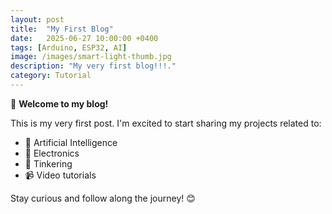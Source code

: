 ```yaml
---
layout: post
title:  "My First Blog"
date:   2025-06-27 10:00:00 +0400
tags: [Arduino, ESP32, AI]
image: /images/smart-light-thumb.jpg
description: "My very first blog!!!."
category: Tutorial
---
```


🚀 **Welcome to my blog!**

This is my very first post. I'm excited to start sharing my projects related to:
- 🧠 Artificial Intelligence
- 🔌 Electronics
- 🔧 Tinkering
- 📹 Video tutorials

Stay curious and follow along the journey! 😊
